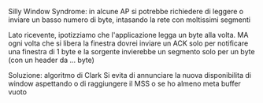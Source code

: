 Silly Window Syndrome: in alcune AP si potrebbe richiedere di leggere o inviare un basso numero di byte, intasando la rete con moltissimi segmenti

Lato ricevente, ipotizziamo che l'applicazione legga un byte alla volta.
MA ogni volta che si libera la finestra dovrei inviare un ACK solo per notificare una finestra di 1 byte e la sorgente invierebbe un segmento solo per un byte (con un header da ... byte)

Soluzione: algoritmo di Clark
Si evita di annunciare la nuova disponibilita di window aspettando o di raggiungere il MSS o se ho almeno meta buffer vuoto